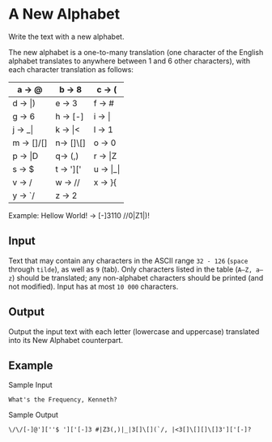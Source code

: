 # A New Alphabet

Write the text with a new alphabet.

The new alphabet is a one-to-many translation (one character of the English alphabet translates to anywhere between 1 and 6 other characters), with each character translation as follows:

| a -> @      | b -> 8     | c -> (      |
| ----------- | ---------- | ----------- |
| d -> \|)    | e -> 3     | f -> #      |
| g -> 6      | h -> [-]   | i -> \|     |
| j -> \_\|   | k -> \|<   | l -> 1      |
| m -> []\/[] | n-> []\\[] | o -> 0      |
| p -> \|D    | q-> (,)    | r -> \|Z    |
| s -> $      | t -> ']['  | u -> \|\_\| |
| v -> \/     | w -> \/\/  | x -> }{     |
| y -> `/     | z -> 2     |

Example: Hellow World! -> [-]3110 \/\/0|Z1|)!

## Input

Text that may contain any characters in the ASCII range `32 - 126` (`space` through `tilde`), as well as `9` (tab). Only characters listed in the table (`A–Z, a–z`) should be translated; any non-alphabet characters should be printed (and not modified). Input has at most `10 000` characters.

## Output

Output the input text with each letter (lowercase and uppercase) translated into its New Alphabet counterpart.

## Example

Sample Input

```
What's the Frequency, Kenneth?
```

Sample Output

```
\/\/[-]@'][''$ ']['[-]3 #|Z3(,)|_|3[]\[](`/, |<3[]\[][]\[]3']['[-]?
```
